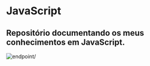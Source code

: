 # JavaScript
 
  ## Repositório documentando os meus conhecimentos em JavaScript.

![endpoint/](https://github.com/Hugollemos/JavaScript/blob/main/example.png/jascript.jpg)
